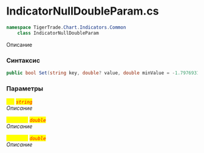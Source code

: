 
# IndicatorNullDoubleParam.cs
```csharp
namespace TigerTrade.Chart.Indicators.Common  
    class IndicatorNullDoubleParam
```

Описание

### Синтаксис
```csharp
public bool Set(string key, double? value, double minValue = -1.7976931348623157E+308, double maxValue = 1.7976931348623157E+308)
```

### Параметры  
<mark style="color:yellow;">`key`</mark> <mark style="color:red;">*`string`*</mark>  
 *Описание*  
  
<mark style="color:yellow;">`minValue`</mark> <mark style="color:red;">*`double`*</mark>  
 *Описание*  
  
<mark style="color:yellow;">`maxValue`</mark> <mark style="color:red;">*`double`*</mark>  
 *Описание*  
  

                    
                    